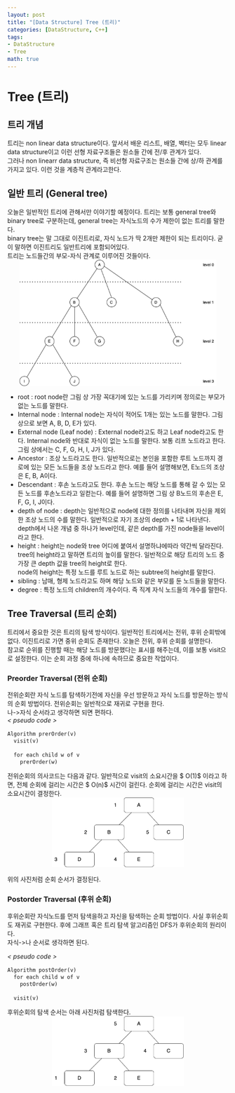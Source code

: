 ```yaml
---
layout: post
title: "[Data Structure] Tree (트리)"
categories: [DataStructure, C++]
tags:
- DataStructure
- Tree
math: true
---
```

 

<style>
img {
  width:300px;
  display:block;
  margin:0px auto;
}
</style>
# Tree (트리)
## 트리 개념
트리는 non linear data structure이다. 앞서서 배운 리스트, 배열, 벡터는 모두 linear data structure이고 이런 선형 자료구조들은 원소들 간에 전/후 관계가 있다.  
그러나 non linearr data structure, 즉 비선형 자료구조는 원소들 간에 상/하 관계를 가지고 있다. 이런 것을 계층적 관계라고한다.

## 일반 트리 (General tree)
오늘은 일반적인 트리에 관해서만 이야기할 예정이다. 트리는 보통 general tree와 binary tree로 구분하는데, general tree는 자식노드의 수가 제한이 없는 트리를 말한다.  
binary tree는 말 그대로 이진트리로, 자식 노드가 딱 2개만 제한이 되는 트리이다. 굳이 말하면 이진트리도 일반트리에 포함되어있다.  
트리는 노드들간의 부모-자식 관계로 이루어진 것들이다.  
<img src="/image/DS/gtree.png" style="width: 450px;">  
- root : root node란 그림 상 가장 꼭대기에 있는 노드를 가리키며 정의로는 부모가 없는 노드를 말한다.
- Internal node : Internal node는 자식이 적어도 1개는 있는 노드를 말한다. 그림 상으로 보면 A, B, D, E가 있다.
- External node (Leaf node) : External node라고도 하고 Leaf node라고도 한다. Internal node와 반대로 자식이 없는 노드를 말한다. 보통 리프 노드라고 한다. 그림 상에서는 C, F, G, H, I, J가 있다.
- Ancestor : 조상 노드라고도 한다. 일반적으로는 본인을 포함한 루트 노드까지 경로에 있는 모든 노드들을 조상 노드라고 한다. 예를 들어 설명해보면, E노드의 조상은 E, B, A이다.
- Descendant : 후손 노드라고도 한다. 후손 노드는 해당 노드를 통해 갈 수 있는 모든 노드를 후손노드라고 일컫는다. 예를 들어 설명하면 그림 상 B노드의 후손은 E, F, G, I, J이다.
- depth of node : depth는 일반적으로 node에 대한 정의를 나타내며 자신을 제외한 조상 노드의 수를 말한다. 일반적으로 자기 조상의 depth + 1로 나타낸다.  
depth에서 나온 개념 중 하나가 level인데, 같은 depth를 가진 node들을 level이라고 한다.
- height : height는 node와 tree 어디에 붙여서 설명하냐에따라 약간씩 달라진다. tree의 height라고 말하면 트리의 높이를 말한다. 일반적으로 해당 트리의 노드 중 가장 큰 depth 값을 tree의 height로 한다.  
node의 height는 특정 노드를 루트 노드로 하는 subtree의 height를 말한다.
- sibling : 남매, 형제 노드라고도 하며 해당 노드와 같은 부모를 둔 노드들을 말한다.
- degree : 특정 노드의 children의 개수이다. 즉 직계 자식 노드들의 개수를 말한다.

## Tree Traversal (트리 순회)
트리에서 중요한 것은 트리의 탐색 방식이다. 일반적인 트리에서는 전위, 후위 순회밖에 없다. 이진트리로 가면 중위 순회도 존재한다. 오늘은 전위, 후위 순회를 설명한다.  
참고로 순위를 진행할 때는 해당 노드를 방문했다는 표시를 해주는데, 이를 보통 visit으로 설정한다. 이는 순회 과정 중에 하나에 속하므로 중요한 작업이다.

### Preorder Traversal (전위 순회)
전위순회란 자식 노드를 탐색하기전에 자신을 우선 방문하고 자식 노드를 방문하는 방식의 순회 방법이다. 전위순회는 일반적으로 재귀로 구현을 한다.  
나->자식 순서라고 생각하면 되면 편하다.   
*< pseudo code >*
```
Algorithm prerOrder(v)
  visit(v)

  for each child w of v
    prerOrder(w)
```
전위순회의 의사코드는 다음과 같다. 일반적으로 visit의 소요시간을 $ O(1)$ 이라고 하면, 전체 순회에 걸리는 시간은 $ O(n)$ 시간이 걸린다. 순회에 걸리는 시간은 visit의 소요시간이 결정한다.
![preo](/image/DS/preorder.png)  
위의 사진처럼 순회 순서가 결정된다.

### Postorder Traversal (후위 순회)
후위순회란 자식노드를 먼저 탐색을하고 자신을 탐색하는 순회 방법이다. 사실 후위순회도 재귀로 구현한다. 후에 그래프 혹은 트리 탐색 알고리즘인 DFS가 후위순회의 원리이다.  
자식->나 순서로 생각하면 된다.  

*< pseudo code >*
```
Algorithm postOrder(v)
  for each child w of v
    postOrder(w)

  visit(v)
```
후위순회의 탐색 순서는 아래 사진처럼 탐색한다.
![poorder](/image/DS/postorder.png)
